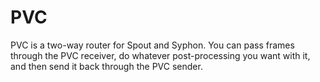 # PVC

PVC is a two-way router for Spout and Syphon. You can pass frames through the PVC receiver, do whatever post-processing you want with it, and then send it back through the PVC sender.
